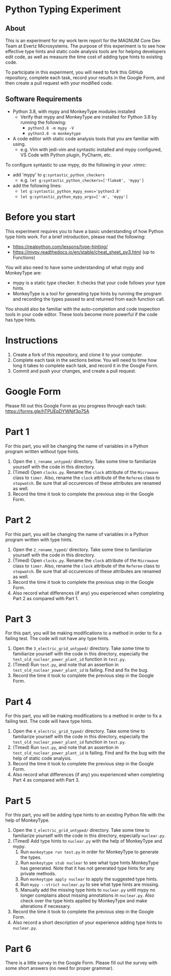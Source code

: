 # Python Typing Experiment

## About
This is an experiment for my work term report for the MAGNUM Core Dev Team at Evertz Microsystems. The purpose of this experiment is to see how effective type hints and static code analysis tools are for helping developers edit code, as well as measure the time cost of adding type hints to existing code.

To participate in this experiment, you will need to fork this GitHub repository, complete each task, record your results in the Google Form, and then create a pull request with your modified code.

## Software Requirements
- Python 3.8, with mypy and MonkeyType modules installed
    - Verify that mypy and MonkeyType are installed for Python 3.8 by running the following:
        - `python3.8 -m mypy -V`
        - `python3.8 -m monkeytype`
- A code editor with static code analysis tools that you are familiar with using.
    - e.g. Vim with jedi-vim and syntastic installed and mypy configured, VS Code with Python plugin, PyCharm, etc.

To configure syntastic to use mypy, do the following in your .vimrc:
- add 'mypy' to `g:syntastic_python_checkers`
    - e.g. `let g:syntastic_python_checkers=['flake8', 'mypy']`
- add the following lines:
    - `let g:syntastic_python_mypy_exec='python3.8'`
    - `let g:syntastic_python_mypy_args=['-m', 'mypy']`

# Before you start
This experiment requires you to have a basic understanding of how Python type hints work. For a brief introduction, please read the following:
- https://realpython.com/lessons/type-hinting/
- https://mypy.readthedocs.io/en/stable/cheat_sheet_py3.html (up to Functions)

You will also need to have some understanding of what mypy and MonkeyType are:
- mypy is a static type checker. It checks that your code follows your type hints.
- MonkeyType is a tool for generating type hints by running the program and recording the types passed to and returned from each function call.

You should also be familiar with the auto-completion and code inspection tools in your code editor. These tools become more powerful if the code has type hints.

# Instructions
1. Create a fork of this repository, and clone it to your computer.
2. Complete each task in the sections below. You will need to time how long it takes to complete each task, and record it in the Google Form.
3. Commit and push your changes, and create a pull request.

# Google Form
Please fill out this Google Form as you progress through each task: https://forms.gle/hTPUEpDYWNjf3p75A

# Part 1
For this part, you will be changing the name of variables in a Python program written without type hints.
1. Open the `1_rename_untyped/` directory. Take some time to familiarize yourself with the code in this directory.
2. (Timed) Open `clocks.py`. Rename the `clock` attribute of the `Microwave` class to `timer`. Also, rename the `clock` attribute of the `Referee` class to `stopwatch`. Be sure that all occurences of these attributes are renamed as well.
3. Record the time it took to complete the previous step in the Google Form.

# Part 2
For this part, you will be changing the name of variables in a Python program written with type hints.
1. Open the `2_rename_typed/` directory. Take some time to familiarize yourself with the code in this directory.
2. (Timed) Open `clocks.py`. Rename the `clock` attribute of the `Microwave` class to `timer`. Also, rename the `clock` attribute of the `Referee` class to `stopwatch`. Be sure that all occurences of these attributes are renamed as well.
3. Record the time it took to complete the previous step in the Google Form.
4. Also record what differences (if any) you experienced when completing Part 2 as compared with Part 1.

# Part 3
For this part, you will be making modifications to a method in order to fix a failing test. The code will not have any type hints.
1. Open the `3_electric_grid_untyped/` directory. Take some time to familiarize yourself with the code in this directory, especially the `test_old_nuclear_power_plant_id` function in `test.py`.
2. (Timed) Run `test.py`, and note that an assertion in `test_old_nuclear_power_plant_id` is failing. Find and fix the bug.
3. Record the time it took to complete the previous step in the Google Form.

# Part 4
For this part, you will be making modifications to a method in order to fix a failing test. The code will have type hints.
1. Open the `4_electric_grid_typed/` directory. Take some time to familiarize yourself with the code in this directory, especially the `test_old_nuclear_power_plant_id` function in `test.py`.
2. (Timed) Run `test.py`, and note that an assertion in `test_old_nuclear_power_plant_id` is failing. Find and fix the bug with the help of static code analysis.
3. Record the time it took to complete the previous step in the Google Form.
4. Also record what differences (if any) you experienced when completing Part 4 as compared with Part 3.

# Part 5
For this part, you will be adding type hints to an existing Python file with the help of MonkeyType.
1. Open the `3_electric_grid_untyped/` directory. Take some time to familiarize yourself with the code in this directory, especially `nuclear.py`.
2. (Timed) Add type hints to `nuclear.py` with the help of MonkeyType and mypy.
    1. Run `monkeytype run test.py` in order for MonkeyType to generate the types.
    2. Run `monkeytype stub nuclear` to see what type hints MonkeyType has generated. Note that it has not generated type hints for any private methods.
    3. Run `monkeytype apply nuclear` to apply the suggested type hints.
    4. Run `mypy --strict nuclear.py` to see what type hints are missing.
    5. Manually add the missing type hints to `nuclear.py` until mypy no longer complains about missing annotations in `nuclear.py`. Also check over the type hints applied by MonkeyType and make alterations if necessary.
3. Record the time it took to complete the previous step in the Google Form.
4. Also record a short description of your experience adding type hints to `nuclear.py`.

# Part 6
There is a little survey in the Google Form. Please fill out the survey with some short answers (no need for proper grammar).
